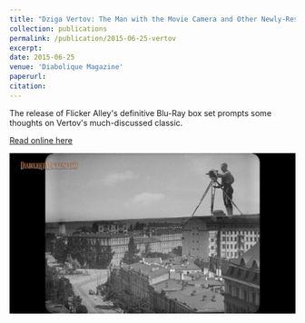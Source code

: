 ```yaml
---
title: "Dziga Vertov: The Man with the Movie Camera and Other Newly-Restored Works"
collection: publications
permalink: /publication/2015-06-25-vertov
excerpt:
date: 2015-06-25
venue: 'Diabolique Magazine'
paperurl:
citation:
---
```

The release of Flicker Alley's definitive Blu-Ray box set prompts some thoughts on Vertov's much-discussed classic.

[Read online here](https://diaboliquemagazine.com/dziga-vertov-the-man-with-the-movie-camera-and-other-newly-restored-works-u-s-blu-ray-review/)

![](/images/vertov.png)

